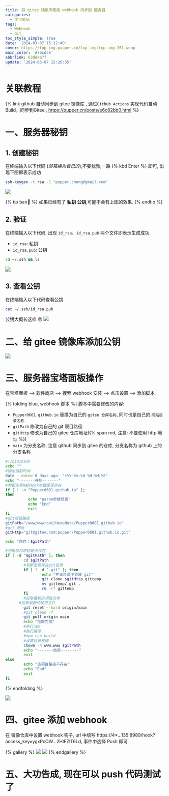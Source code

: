 ```yaml
---
title: 将 gitee 镜像库使用 webhook 同步到 服务器
categories:
  - 学习笔记
tags:
  - Webhook
  - Git
toc_style_simple: true
date: '2024-03-07 15:12:40'
cover: https://top-img.pupper.cn/top-img/top-img-261.webp
main_color: '#7bcdce'
abbrlink: 63dde67f
update: '2024-03-07 15:26:35'
---
```


# 关联教程
{% link github 自动同步到 gitee 镜像库 , 通过`Github Actions` 实现代码自动Build，同步到Gitee , https://pupper.cn/posts/e6c82bb0.html %}

# 一、服务器秘钥

## 1. 创建秘钥

在终端输入以下代码 (*邮箱换为自己的*),不要犹豫,一路 {% kbd Enter %} 即可, 出现下图即表示成功

```bash
ssh-keygen -t rsa -C "pupper.cheng@gmail.com"
```
![](https://img.pupper.cn/img/1709712535.png)

{% tip ban🔴 %}
如果已经有了 **私钥** **公钥**,可能不会有上图的效果.
{% endtip %}

## 2. 验证

在终端输入以下代码, 出现 `id_rsa`、`id_rsa.pub` 两个文件即表示生成成功.

- `id_rsa`: 私钥
- `id_rsa.pub`: 公钥

```bash
cd ~/.ssh && ls
```
![](https://img.pupper.cn/img/1709793487.png)

## 3. 查看公钥

在终端输入以下代码查看公钥
```bash
cat ~/.ssh/id_rsa.pub
```
公钥大概长这样 :angry:
![](https://img.pupper.cn/img/1709793590.png)

# 二、给 gitee 镜像库添加公钥

![](https://img.pupper.cn/img/1709793726.png)

# 三、服务器宝塔面板操作



在宝塔面板 --> 软件商店 --> 搜索 webhook 安装 --> 点击设置 --> 添加脚本

{% folding blue, webhook 脚本 %}
脚本中需要修改的内容:
- `Pupper0601.github.io` 替换为自己的 `gitee 仓库名称`, 同时也是自己的 `网站目录名称`
- `gitPath` 修改为自己的 git 项目路径
- `gitHttp` 修改为自己的 gitee 仓库地址({% span red, 注意: 不要使用 http 地址 %})
- `main` 为分支名称, 注意 github 同步到 gitee 的仓库, 分支名称为 github 上的分支名称
```bash 
#!/bin/bash
echo ""
#输出当前时间
date --date='0 days ago' "+%Y-%m-%d %H:%M:%S"
echo "-------开始-------"
#判断宝塔WebHook参数是否存在
if [ ! -n "Pupper0601.github.io" ];
then
          echo "param参数错误"
          echo "End"
          exit
fi
#git项目路径
gitPath="/www/wwwroot/HexoNote/Pupper0601.github.io"
#git 网址
gitHttp="git@gitee.com:pupper/Pupper0601.github.io.git"

echo "路径：$gitPath"

#判断项目路径是否存在
if [ -d "$gitPath" ]; then
        cd $gitPath
        #判断是否存在git目录
        if [ ! -d ".git" ]; then
                echo "在该目录下克隆 git"
                git clone $gitHttp gittemp
                mv gittemp/.git .
                rm -rf gittemp
        fi
        #拉取最新的项目文件
      #拉取最新的项目文件
        git reset --hard origin/main
        #git clean -f
        git pull origin main
        echo "拉取完成"
        #执行npm
        #执行编译
        #npm run build
        #设置目录权限
        chown -R www:www $gitPath
        echo "-------结束--------"
        exit
else
        echo "该项目路径不存在"
        echo "End"
        exit
fi
```
{% endfolding %}

![](https://img.pupper.cn/img/1709793938.png)

# 四、gitee 添加 webhook 

在 镜像仓库中设置 webhook 钩子, url 中填写 https://4*.*.*.135:8989/hook?access_key=ygxPcOW...2HIFZlT6Ld,
事件中选择 Push 即可

{% gallery %}
![](https://img.pupper.cn/img/1709794555.png)
![](https://img.pupper.cn/img/1709795197.png)
{% endgallery %}

# 五、大功告成, 现在可以 push 代码测试了
